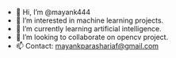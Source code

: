 - 👋 Hi, I’m @mayank444
- 👀 I’m interested in machine learning projects.
- 🌱 I’m currently learning artificial intelligence.
- 💞️ I’m looking to collaborate on opencv project.
- 📫 Contact: mayankparashariaf@gmail.com



